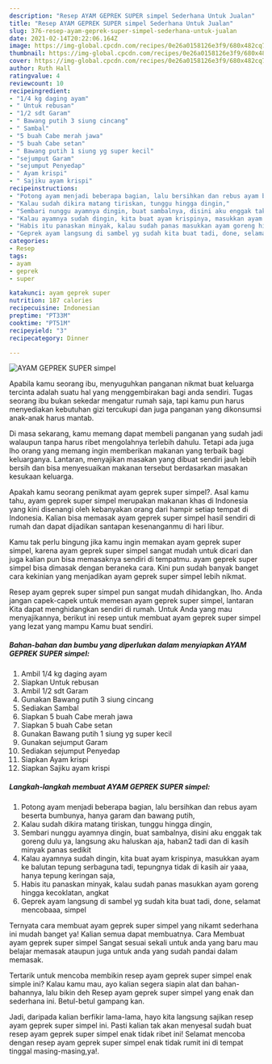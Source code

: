 ```yaml
---
description: "Resep AYAM GEPREK SUPER simpel Sederhana Untuk Jualan"
title: "Resep AYAM GEPREK SUPER simpel Sederhana Untuk Jualan"
slug: 376-resep-ayam-geprek-super-simpel-sederhana-untuk-jualan
date: 2021-02-14T20:22:06.164Z
image: https://img-global.cpcdn.com/recipes/0e26a0158126e3f9/680x482cq70/ayam-geprek-super-simpel-foto-resep-utama.jpg
thumbnail: https://img-global.cpcdn.com/recipes/0e26a0158126e3f9/680x482cq70/ayam-geprek-super-simpel-foto-resep-utama.jpg
cover: https://img-global.cpcdn.com/recipes/0e26a0158126e3f9/680x482cq70/ayam-geprek-super-simpel-foto-resep-utama.jpg
author: Ruth Hall
ratingvalue: 4
reviewcount: 10
recipeingredient:
- "1/4 kg daging ayam"
- " Untuk rebusan"
- "1/2 sdt Garam"
- " Bawang putih 3 siung cincang"
- " Sambal"
- "5 buah Cabe merah jawa"
- "5 buah Cabe setan"
- " Bawang putih 1 siung yg super kecil"
- "sejumput Garam"
- "sejumput Penyedap"
- " Ayam krispi"
- " Sajiku ayam krispi"
recipeinstructions:
- "Potong ayam menjadi beberapa bagian, lalu bersihkan dan rebus ayam beserta bumbunya, hanya garam dan bawang putih,"
- "Kalau sudah dikira matang tiriskan, tunggu hingga dingin,"
- "Sembari nunggu ayamnya dingin, buat sambalnya, disini aku enggak tak goreng dulu ya, langsung aku haluskan aja, haban2 tadi dan di kasih minyak panas sedikit"
- "Kalau ayamnya sudah dingin, kita buat ayam krispinya, masukkan ayam ke balutan tepung serbaguna tadi, tepungnya tidak di kasih air yaaa, hanya tepung keringan saja,"
- "Habis itu panaskan minyak, kalau sudah panas masukkan ayam goreng hingga kecoklatan, angkat"
- "Geprek ayam langsung di sambel yg sudah kita buat tadi, done, selamat mencobaaa, simpel"
categories:
- Resep
tags:
- ayam
- geprek
- super

katakunci: ayam geprek super 
nutrition: 187 calories
recipecuisine: Indonesian
preptime: "PT33M"
cooktime: "PT51M"
recipeyield: "3"
recipecategory: Dinner

---
```



![AYAM GEPREK SUPER simpel](https://img-global.cpcdn.com/recipes/0e26a0158126e3f9/680x482cq70/ayam-geprek-super-simpel-foto-resep-utama.jpg)

Apabila kamu seorang ibu, menyuguhkan panganan nikmat buat keluarga tercinta adalah suatu hal yang menggembirakan bagi anda sendiri. Tugas seorang ibu bukan sekedar mengatur rumah saja, tapi kamu pun harus menyediakan kebutuhan gizi tercukupi dan juga panganan yang dikonsumsi anak-anak harus mantab.

Di masa  sekarang, kamu memang dapat membeli panganan yang sudah jadi walaupun tanpa harus ribet mengolahnya terlebih dahulu. Tetapi ada juga lho orang yang memang ingin memberikan makanan yang terbaik bagi keluarganya. Lantaran, menyajikan masakan yang dibuat sendiri jauh lebih bersih dan bisa menyesuaikan makanan tersebut berdasarkan masakan kesukaan keluarga. 



Apakah kamu seorang penikmat ayam geprek super simpel?. Asal kamu tahu, ayam geprek super simpel merupakan makanan khas di Indonesia yang kini disenangi oleh kebanyakan orang dari hampir setiap tempat di Indonesia. Kalian bisa memasak ayam geprek super simpel hasil sendiri di rumah dan dapat dijadikan santapan kesenanganmu di hari libur.

Kamu tak perlu bingung jika kamu ingin memakan ayam geprek super simpel, karena ayam geprek super simpel sangat mudah untuk dicari dan juga kalian pun bisa memasaknya sendiri di tempatmu. ayam geprek super simpel bisa dimasak dengan beraneka cara. Kini pun sudah banyak banget cara kekinian yang menjadikan ayam geprek super simpel lebih nikmat.

Resep ayam geprek super simpel pun sangat mudah dihidangkan, lho. Anda jangan capek-capek untuk memesan ayam geprek super simpel, lantaran Kita dapat menghidangkan sendiri di rumah. Untuk Anda yang mau menyajikannya, berikut ini resep untuk membuat ayam geprek super simpel yang lezat yang mampu Kamu buat sendiri.

<!--inarticleads1-->

##### Bahan-bahan dan bumbu yang diperlukan dalam menyiapkan AYAM GEPREK SUPER simpel:

1. Ambil 1/4 kg daging ayam
1. Siapkan  Untuk rebusan
1. Ambil 1/2 sdt Garam
1. Gunakan  Bawang putih 3 siung cincang
1. Sediakan  Sambal
1. Siapkan 5 buah Cabe merah jawa
1. Siapkan 5 buah Cabe setan
1. Gunakan  Bawang putih 1 siung yg super kecil
1. Gunakan sejumput Garam
1. Sediakan sejumput Penyedap
1. Siapkan  Ayam krispi
1. Siapkan  Sajiku ayam krispi




<!--inarticleads2-->

##### Langkah-langkah membuat AYAM GEPREK SUPER simpel:

1. Potong ayam menjadi beberapa bagian, lalu bersihkan dan rebus ayam beserta bumbunya, hanya garam dan bawang putih,
1. Kalau sudah dikira matang tiriskan, tunggu hingga dingin,
1. Sembari nunggu ayamnya dingin, buat sambalnya, disini aku enggak tak goreng dulu ya, langsung aku haluskan aja, haban2 tadi dan di kasih minyak panas sedikit
1. Kalau ayamnya sudah dingin, kita buat ayam krispinya, masukkan ayam ke balutan tepung serbaguna tadi, tepungnya tidak di kasih air yaaa, hanya tepung keringan saja,
1. Habis itu panaskan minyak, kalau sudah panas masukkan ayam goreng hingga kecoklatan, angkat
1. Geprek ayam langsung di sambel yg sudah kita buat tadi, done, selamat mencobaaa, simpel




Ternyata cara membuat ayam geprek super simpel yang nikamt sederhana ini mudah banget ya! Kalian semua dapat membuatnya. Cara Membuat ayam geprek super simpel Sangat sesuai sekali untuk anda yang baru mau belajar memasak ataupun juga untuk anda yang sudah pandai dalam memasak.

Tertarik untuk mencoba membikin resep ayam geprek super simpel enak simple ini? Kalau kamu mau, ayo kalian segera siapin alat dan bahan-bahannya, lalu bikin deh Resep ayam geprek super simpel yang enak dan sederhana ini. Betul-betul gampang kan. 

Jadi, daripada kalian berfikir lama-lama, hayo kita langsung sajikan resep ayam geprek super simpel ini. Pasti kalian tak akan menyesal sudah buat resep ayam geprek super simpel enak tidak ribet ini! Selamat mencoba dengan resep ayam geprek super simpel enak tidak rumit ini di tempat tinggal masing-masing,ya!.


